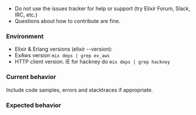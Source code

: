 * Do not use the issues tracker for help or support (try Elixir Forum, Slack, IRC, etc.)
* Questions about how to contribute are fine.

### Environment

* Elixir & Erlang versions (elixir --version):
* ExAws version `mix deps | grep ex_aws`
* HTTP client version. IE for hackney do `mix deps | grep hackney`

### Current behavior

Include code samples, errors and stacktraces if appropriate.

### Expected behavior
